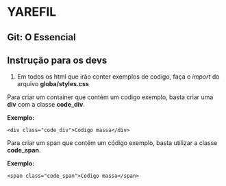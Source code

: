# YAREFIL
## Git: O Essencial

## Instrução para os devs<br>

1. Em todos os html que irão conter exemplos de codigo, faça o *import* do arquivo **globa/styles.css**

Para criar um container que contém um codigo exemplo, basta criar uma **div** com a classe **code_div**.

**Exemplo:**

```<div class="code_div">Codigo massa</div>```

Para criar um span que contém um código exemplo, basta utilizar a classe **code_span**.

**Exemplo:**

```<span class="code_span">Codigo massa</span>```
